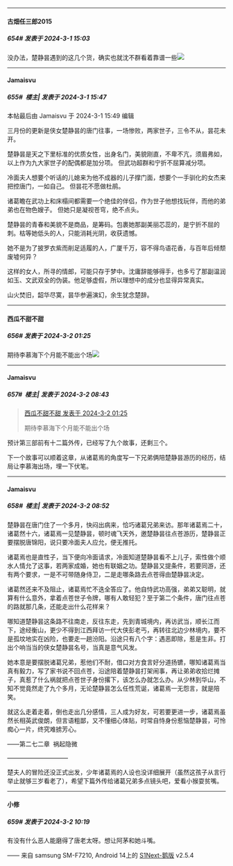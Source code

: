 ﻿
*****

####  古畑任三郎2015  
##### 654#       发表于 2024-3-1 15:03

没办法，楚静昙遇到的这几个货，确实也就沈不群看着靠谱一些<img src="https://static.saraba1st.com/image/smiley/face2017/067.png" referrerpolicy="no-referrer">


*****

####  Jamaisvu  
##### 655#         楼主| 发表于 2024-3-1 15:47

 本帖最后由 Jamaisvu 于 2024-3-1 15:49 编辑 

三月份的更新是侠女楚静昙的唐门往事，一场惨败，两家世子，三令不从，昙花未开。

楚静昙是天之下里标准的优质女性，出身名门，美貌刚直，不卑不亢，须眉弗如，以上作为九大家世子的配偶都是加分项。
但武功超群和宁折不屈算减分项。

冷面夫人想要个听话的儿媳来为他不成器的儿子撑门面，想要个一手驯化的女杰来把控唐门，一如自己。
但昙花不愿做杜鹃。

诸葛瞻在武功上和床榻间都需要一个绝佳的伴侣，作为世子他想找玩伴，而他的弟弟也在物色嫂子。
但她只是凝视苍穹，绝不点头。

楚静昙的青春和美貌不是商品，是筹码。包裹她那副美丽芯蕊的，是宁折不屈的刺。枯等她低头的人，只能消耗光阴，收获遗憾。

她不是为了披罗衣紫而削足适履的人，广厦千万，容不得鸟语花香，与百年后倾颓废墟何异？

这样的女人，所寻的情郎，可能只存于梦中。沈庸辞能够得手，也多亏了那副温润如玉、文武双全的伪装。他足够虚假，所以理想中的成分也显得异常真实。

山火焚旧，韶华尽寞，昙华参遍演幻，余生犹念楚辞。


*****

####  西瓜不甜不甜  
##### 656#       发表于 2024-3-2 01:25

期待李慕海下个月能不能出个场<img src="https://static.saraba1st.com/image/smiley/face2017/001.png" referrerpolicy="no-referrer">


*****

####  Jamaisvu  
##### 657#         楼主| 发表于 2024-3-2 08:43

<blockquote><a href="httphttps://bbs.saraba1st.com/2b/forum.php?mod=redirect&amp;goto=findpost&amp;pid=64121465&amp;ptid=1991522" target="_blank">西瓜不甜不甜 发表于 2024-3-2 01:25</a>

期待李慕海下个月能不能出个场</blockquote>
预计第三部前有十二篇外传，已经写了九个故事，还剩三个。

下一个故事可以顺着这章，从诸葛焉的角度写一下兄弟俩陪楚静昙游历的经历，结局让李慕海出场，埋一下伏笔。


*****

####  Jamaisvu  
##### 658#         楼主| 发表于 2024-3-2 08:52

楚静昙在唐门住了一个多月，快闷出病来，恰巧诸葛兄弟来访。那年诸葛焉二十，诸葛然十六，诸葛焉一见楚静昙，顿时魂飞天外，邀楚静昙往点苍游历，楚静昙正要摆脱唐锦阳，说只要冷面夫人应允，便无推托。

诸葛焉也是直性子，当下便向冷面请求，冷面知道楚静昙看不上儿子，索性做个顺水人情允了这事，若两家成婚，她也有联姻之功。楚静昙又提条件，若要同游，还有两个要求，一是不可带随身侍卫，二是走哪条路去点苍得由楚静昙决定。

诸葛然还来不及阻止，诸葛焉忙不迭全答应了。他自恃武功高强，弟弟又聪明，就算有什么意外，拿着点苍世子令牌，哪有人敢轻犯？至于第二个条件，唐门往点苍的路就那几条，还能走出什么花样来？

哪知道楚静昙这条路不往南走，反往东走，先到青城境内，再访武当，顺长江而下，途经衡山，更少不得到江西拜访一代大侠彭老丐，再转往北边少林境内，要不是孤坟地实在凶险，也要走一趟汾阳。沿途只有八个字：遇恶即除，惹是生非。打出个响当当的侠女楚静昙名号，当真是意气风发。

她本意是要摆脱诸葛兄弟，惹他们不耐，借口对方食言好分道扬镳，哪知诸葛焉当真有毅力，写了家书说不回点苍，沿途陪着楚静昙打架闹事，再让弟弟收拾烂摊子，真惹了什么祸就把点苍世子身份撂下，该怎么办就怎么办。从少林到华山，不知不觉竟然走了九个多月，无论楚静昙怎么任性荒诞，诸葛焉一无怨言，就是陪笑。

就这么走着走着，倒也走出几分感情，三人成为好友，可若要更进一步，诸葛焉虽然长相英武俊朗，但言语粗鄙，又不懂细心体贴，时常自恃身份惹恼楚静昙，可怜痴心一片，终究难掳芳心。

——第二七二章  祸起隐微

——————————

楚夫人的冒险还没正式出发，少年诸葛焉的人设也没详细展开（虽然这孩子从言行举止就够三岁看老了），希望下篇外传给诸葛兄弟多点镜头吧，爱看小猴耍贫嘴。


*****

####  小修  
##### 659#       发表于 2024-3-2 10:19

有没有什么恶人能磨得了唐老太呀。想让阿茅和她斗嘴。

—— 来自 samsung SM-F7210, Android 14上的 [S1Next-鹅版](https://github.com/ykrank/S1-Next/releases) v2.5.4

